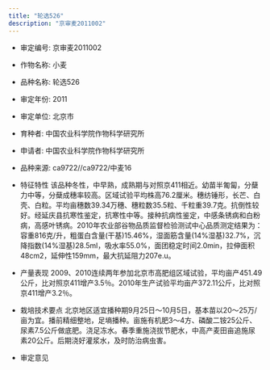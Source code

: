 ```yaml
---
title: "轮选526"
description: "京审麦2011002"
---
```

* 审定编号:  京审麦2011002

*  作物名称:  小麦

*  品种名称:  轮选526

*  审定年份:  2011

*  审定单位:  北京市

* 育种者:  中国农业科学院作物科学研究所

*  申请者:  中国农业科学院作物科学研究所

*  品种来源:  ca9722//ca9722/中麦16

*  特征特性
该品种冬性，中早熟，成熟期与对照京411相近。幼苗半匍匐，分蘖力中等，分蘖成穗率较高。区域试验平均株高76.2厘米。穗纺锤形，长芒、白壳、白粒。平均亩穗数39.34万穗、穗粒数35.5粒、千粒重39.7克。抗倒性较好。经延庆县抗寒性鉴定，抗寒性中等。接种抗病性鉴定，中感条锈病和白粉病，高感叶锈病。2010年农业部谷物品质监督检验测试中心品质测定结果为：容重816克/升，粗蛋白含量(干基)15.46%，湿面筋含量(14%湿基)32.7%，沉降指数(14%湿基)28.5ml，吸水率55.0%，面团稳定时间2.0min，拉伸面积48cm2，延伸性159mm，最大抗延阻力207e.u。

*  产量表现
2009、2010连续两年参加北京市高肥组区域试验，平均亩产451.49公斤，比对照京411增产3.5％。2010年生产试验平均亩产372.11公斤，比对照京411增产3.2％。

*  栽培技术要点
北京地区适宜播种期9月25日～10月5日，基本苗以20～25万/亩为宜。播前精细整地，足墒播种。亩施有机肥3～4方、磷酸二铵25公斤、尿素7.5公斤做底肥。浇足冻水。春季重施浇拔节肥水，中高产麦田亩追施尿素20公斤。后期浇好灌浆水，及时防治病虫害。

*  审定意见


